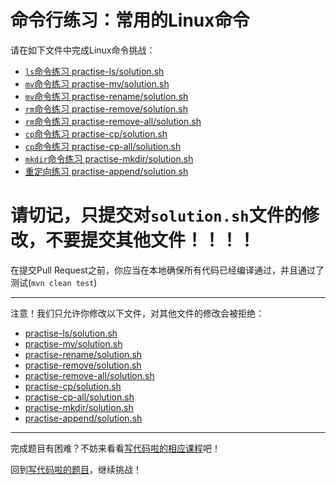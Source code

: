 # 命令行练习：常用的Linux命令

请在如下文件中完成Linux命令挑战：

- [`ls`命令练习 practise-ls/solution.sh](https://github.com/hcsp/practise-shell-commands/blob/master/practise-ls/solution.sh)
- [`mv`命令练习 practise-mv/solution.sh](https://github.com/hcsp/practise-shell-commands/blob/master/practise-mv/solution.sh)
- [`mv`命令练习 practise-rename/solution.sh](https://github.com/hcsp/practise-shell-commands/blob/master/practise-rename/solution.sh)
- [`rm`命令练习 practise-remove/solution.sh](https://github.com/hcsp/practise-shell-commands/blob/master/practise-remove/solution.sh)
- [`rm`命令练习 practise-remove-all/solution.sh](https://github.com/hcsp/practise-shell-commands/blob/master/practise-remove-all/solution.sh)
- [`cp`命令练习 practise-cp/solution.sh](https://github.com/hcsp/practise-shell-commands/blob/master/practise-cp/solution.sh)
- [`cp`命令练习 practise-cp-all/solution.sh](https://github.com/hcsp/practise-shell-commands/blob/master/practise-cp-all/solution.sh)
- [`mkdir`命令练习 practise-mkdir/solution.sh](https://github.com/hcsp/practise-shell-commands/blob/master/practise-mkdir/solution.sh)
- [重定向练习 practise-append/solution.sh](https://github.com/hcsp/practise-shell-commands/blob/master/practise-append/solution.sh)

# 请切记，只提交对`solution.sh`文件的修改，不要提交其他文件！！！！

在提交Pull Request之前，你应当在本地确保所有代码已经编译通过，并且通过了测试(`mvn clean test`)

-----
注意！我们只允许你修改以下文件，对其他文件的修改会被拒绝：
- [practise-ls/solution.sh](https://github.com/hcsp/practise-shell-commands/blob/master/practise-ls/solution.sh)
- [practise-mv/solution.sh](https://github.com/hcsp/practise-shell-commands/blob/master/practise-mv/solution.sh)
- [practise-rename/solution.sh](https://github.com/hcsp/practise-shell-commands/blob/master/practise-rename/solution.sh)
- [practise-remove/solution.sh](https://github.com/hcsp/practise-shell-commands/blob/master/practise-remove/solution.sh)
- [practise-remove-all/solution.sh](https://github.com/hcsp/practise-shell-commands/blob/master/practise-remove-all/solution.sh)
- [practise-cp/solution.sh](https://github.com/hcsp/practise-shell-commands/blob/master/practise-cp/solution.sh)
- [practise-cp-all/solution.sh](https://github.com/hcsp/practise-shell-commands/blob/master/practise-cp-all/solution.sh)
- [practise-mkdir/solution.sh](https://github.com/hcsp/practise-shell-commands/blob/master/practise-mkdir/solution.sh)
- [practise-append/solution.sh](https://github.com/hcsp/practise-shell-commands/blob/master/practise-append/solution.sh)
-----


完成题目有困难？不妨来看看[写代码啦的相应课程](https://xiedaimala.com/tasks/661cd7ab-7fea-47d0-8e11-555d6fca751d)吧！

回到[写代码啦的题目](https://xiedaimala.com/tasks/661cd7ab-7fea-47d0-8e11-555d6fca751d/quizzes/6c87ef57-7f06-4af2-9112-86dd27ff099d)，继续挑战！
